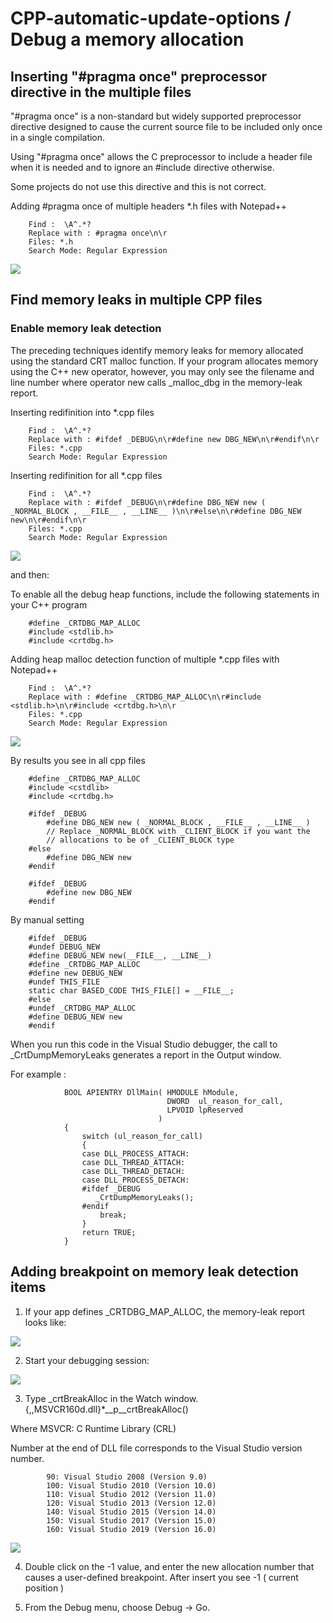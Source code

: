 # CPP-automatic-update-options / Debug a memory allocation

## Inserting "#pragma once" preprocessor directive in the multiple files

"#pragma once" is a non-standard but widely supported preprocessor directive designed to cause the current source file to be included only once in a single compilation.

Using "#pragma once" allows the C preprocessor to include a header file when it is needed and to ignore an #include directive otherwise. 

Some projects do not use this directive and this is not correct.

Adding #pragma once of multiple headers *.h files with Notepad++ 

		Find :  \A^.*?
		Replace with : #pragma once\n\r
		Files: *.h
		Search Mode: Regular Expression

![](./images/notepad_insert_pragma_once.png)

## Find memory leaks in multiple CPP files

### Enable memory leak detection 


The preceding techniques identify memory leaks for memory allocated using the standard CRT malloc function. If your program allocates memory using the C++ new operator, however, you may only see the filename and line number where operator new calls _malloc_dbg in the memory-leak report.

Inserting redifinition into *.cpp files

		Find :  \A^.*?
		Replace with : #ifdef _DEBUG\n\r#define new DBG_NEW\n\r#endif\n\r
		Files: *.cpp
		Search Mode: Regular Expression


		
Inserting redifinition for all *.cpp files

		Find :  \A^.*?
		Replace with : #ifdef _DEBUG\n\r#define DBG_NEW new ( _NORMAL_BLOCK , __FILE__ , __LINE__ )\n\r#else\n\r#define DBG_NEW new\n\r#endif\n\r
		Files: *.cpp
		Search Mode: Regular Expression

![](./images/new_redifinition.png)

and then:

To enable all the debug heap functions, include the following statements in your C++ program

		#define _CRTDBG_MAP_ALLOC
		#include <stdlib.h>
		#include <crtdbg.h>

Adding heap malloc detection function of multiple *.cpp files with Notepad++ 

		Find :  \A^.*?
		Replace with : #define _CRTDBG_MAP_ALLOC\n\r#include <stdlib.h>\n\r#include <crtdbg.h>\n\r
		Files: *.cpp
		Search Mode: Regular Expression 

![](./images/enable_memory_leek_detection.png)

By results you see in all cpp files

		#define _CRTDBG_MAP_ALLOC
		#include <cstdlib>
		#include <crtdbg.h>

		#ifdef _DEBUG
			#define DBG_NEW new ( _NORMAL_BLOCK , __FILE__ , __LINE__ )
			// Replace _NORMAL_BLOCK with _CLIENT_BLOCK if you want the
			// allocations to be of _CLIENT_BLOCK type
		#else
			#define DBG_NEW new
		#endif

		#ifdef _DEBUG
			#define new DBG_NEW
		#endif

By manual setting

		#ifdef _DEBUG
		#undef DEBUG_NEW
		#define DEBUG_NEW new(__FILE__, __LINE__)
		#define _CRTDBG_MAP_ALLOC
		#define new DEBUG_NEW
		#undef THIS_FILE
		static char BASED_CODE THIS_FILE[] = __FILE__;
		#else
		#undef _CRTDBG_MAP_ALLOC
		#define DEBUG_NEW new
		#endif

When you run this code in the Visual Studio debugger, the call to _CrtDumpMemoryLeaks generates a report in the Output window.		

For example :

				BOOL APIENTRY DllMain( HMODULE hModule,
									   DWORD  ul_reason_for_call,
									   LPVOID lpReserved
									 )
				{
					switch (ul_reason_for_call)
					{
					case DLL_PROCESS_ATTACH:
					case DLL_THREAD_ATTACH:
					case DLL_THREAD_DETACH:
					case DLL_PROCESS_DETACH:
					#ifdef _DEBUG					
					   _CrtDumpMemoryLeaks();
					#endif					   
						break;
					}
					return TRUE;
				}


## Adding breakpoint on memory leak detection items

1) If your app defines _CRTDBG_MAP_ALLOC, the memory-leak report looks like:

![](./images/memory_leak.png)

2) Start your debugging session:

![](./images/memory_leak_stop.png)

3) Type _crtBreakAlloc in the Watch window. 
{,,MSVCR160d.dll}*__p__crtBreakAlloc()

Where MSVCR: C Runtime Library (CRL)

Number at the end of DLL file corresponds to the Visual Studio version number.

			90: Visual Studio 2008 (Version 9.0)
			100: Visual Studio 2010 (Version 10.0)
			110: Visual Studio 2012 (Version 11.0)
			120: Visual Studio 2013 (Version 12.0)
			140: Visual Studio 2015 (Version 14.0)
			150: Visual Studio 2017 (Version 15.0)
			160: Visual Studio 2019 (Version 16.0)


![](./images/memory_leak_watch.png)

4) Double click on the -1 value, and enter the new allocation number that causes a user-defined breakpoint. After insert you see -1 ( current position )

5) From the Debug menu, choose Debug -> Go.
